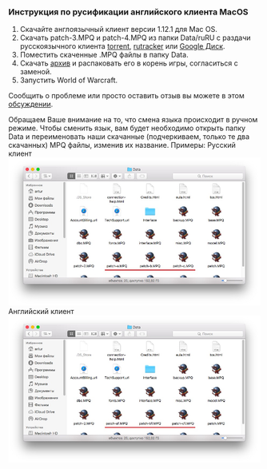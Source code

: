 ### Инструкция по русификации английского клиента MacOS

1. Скачайте англоязычный клиент версии 1.12.1 для Mac OS.
2. Скачать patch-3.MPQ и patch-4.MPQ из папки Data/ruRU с раздачи русскоязычного клиента [torrent](https://vk.com/doc-113603759_446406926), [rutracker](https://rutracker.org/forum/viewtopic.php?t=2476597) или [Google Диск](https://drive.google.com/open?id=0B-r6YFN6uR1fazVuMzJJdFlLMDA).
3. Поместить скаченные .MPQ файлы в папку Data.
4. Скачать [архив](https://www.dropbox.com/s/g6u9iau7fyrr4ec/World%20of%20Warcraft.zip?dl=1) и распаковать его в корень игры, согласиться с заменой.
5. Запустить World of Warcraft.

Сообщить о проблеме или просто оставить отзыв вы можете в этом [обсуждении](https://vk.com/topic-113603759_35171106).

Обращаем Ваше внимание на то, что смена языка происходит в ручном режиме. Чтобы сменить язык, вам будет необходимо открыть папку Data и переименовать наши скачанные (подчеркиваем, только те два скачанных) MPQ файлы, изменив их название.
Примеры:
Русский клиент
![image1](assets\img\mac_instruction1.jpg)
Английский клиент
![image2](assets\img\mac_instruction2.jpg)